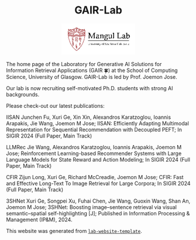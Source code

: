 <h1 align="center">GAIR-Lab</h1>
<p align="center"><img src="/_includes/logo.png" alt="Lab Website Template"></p>


The home page of the Laboratory for Generative AI Solutions for Information Retrieval Applications (GAIR 🍀) at the School of Computing Science, University of Glasgow. GAIR-Lab is led by Prof. Joemon Jose.

Our lab is now recruiting self-motivated Ph.D. students with strong AI backgrounds.

Please check-out our latest publications:

IISAN Junchen Fu, Xuri Ge, Xin Xin, Alexandros Karatzoglou, Ioannis Arapakis, Jie Wang, Joemon M Jose; IISAN: Efficiently Adapting Multimodal Representation for Sequential Recommendation with Decoupled PEFT; In SIGIR 2024 (Full Paper, Main Track)

LLMRec Jie Wang, Alexandros Karatzoglou, Ioannis Arapakis, Joemon M Jose; Reinforcement Learning-based Recommender Systems with Large Language Models for State Reward and Action Modeling; In SIGIR 2024 (Full Paper, Main Track)

CFIR Zijun Long, Xuri Ge, Richard McCreadie, Joemon M Jose; CFIR: Fast and Effective Long-Text To Image Retrieval for Large Corpora; In SIGIR 2024 (Full Paper, Main Track)

3SHNet Xuri Ge, Songpei Xu, Fuhai Chen, Jie Wang, Guoxin Wang, Shan An, Joemon M Jose; 3SHNet: Boosting image–sentence retrieval via visual semantic–spatial self-highlighting [J]; Published in Information Processing & Management (IP&M), 2024.

This website was generated from [`lab-website-template`](https://github.com/greenelab/lab-website-template).
